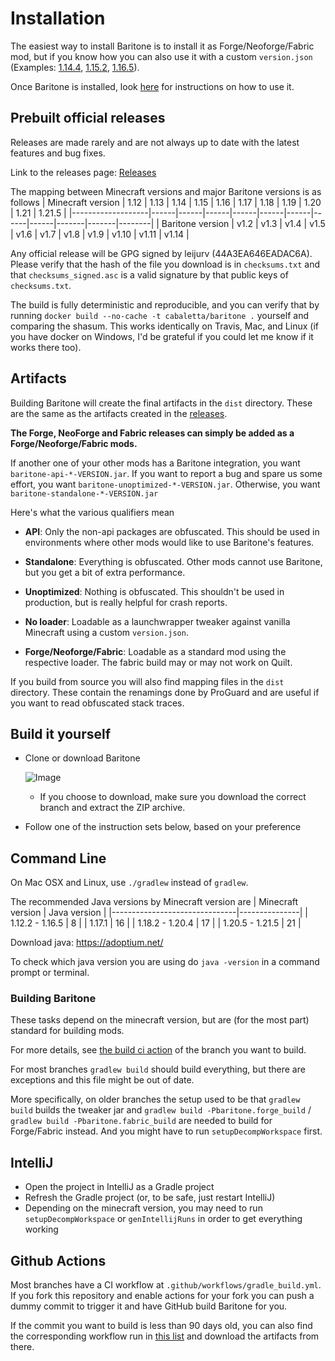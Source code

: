 # Installation

The easiest way to install Baritone is to install it as Forge/Neoforge/Fabric mod, but if you know how you can also use it with a custom `version.json`
(Examples: [1.14.4](https://www.dropbox.com/s/rkml3hjokd3qv0m/1.14.4-Baritone.zip?dl=1), [1.15.2](https://www.dropbox.com/s/8rx6f0kts9hvd4f/1.15.2-Baritone.zip?dl=1), [1.16.5](https://www.dropbox.com/s/i6f292o2i7o9acp/1.16.5-Baritone.zip?dl=1)).

Once Baritone is installed, look [here](USAGE.md) for instructions on how to use it.

## Prebuilt official releases
Releases are made rarely and are not always up to date with the latest features and bug fixes.

Link to the releases page: [Releases](https://github.com/cabaletta/baritone/releases)

The mapping between Minecraft versions and major Baritone versions is as follows
| Minecraft version | 1.12 | 1.13 | 1.14 | 1.15 | 1.16 | 1.17 | 1.18 | 1.19 | 1.20  | 1.21  | 1.21.5 |
|-------------------|------|------|------|------|------|------|------|------|-------|-------|--------|
| Baritone version  | v1.2 | v1.3 | v1.4 | v1.5 | v1.6 | v1.7 | v1.8 | v1.9 | v1.10 | v1.11 | v1.14  |

Any official release will be GPG signed by leijurv (44A3EA646EADAC6A). Please verify that the hash of the file you download is in `checksums.txt` and that `checksums_signed.asc` is a valid signature by that public keys of `checksums.txt`. 

The build is fully deterministic and reproducible, and you can verify that by running `docker build --no-cache -t cabaletta/baritone .` yourself and comparing the shasum. This works identically on Travis, Mac, and Linux (if you have docker on Windows, I'd be grateful if you could let me know if it works there too).


## Artifacts

Building Baritone will create the final artifacts in the ``dist`` directory. These are the same as the artifacts created in the [releases](https://github.com/cabaletta/baritone/releases).

**The Forge, NeoForge and Fabric releases can simply be added as a Forge/Neoforge/Fabric mods.**

If another one of your other mods has a Baritone integration, you want `baritone-api-*-VERSION.jar`.
If you want to report a bug and spare us some effort, you want `baritone-unoptimized-*-VERSION.jar`.
Otherwise, you want `baritone-standalone-*-VERSION.jar`

Here's what the various qualifiers mean
- **API**: Only the non-api packages are obfuscated. This should be used in environments where other mods would like to use Baritone's features.
- **Standalone**: Everything is obfuscated. Other mods cannot use Baritone, but you get a bit of extra performance.
- **Unoptimized**: Nothing is obfuscated. This shouldn't be used in production, but is really helpful for crash reports.

- **No loader**: Loadable as a launchwrapper tweaker against vanilla Minecraft using a custom `version.json`.
- **Forge/Neoforge/Fabric**: Loadable as a standard mod using the respective loader. The fabric build may or may not work on Quilt.

If you build from source you will also find mapping files in the `dist` directory. These contain the renamings done by ProGuard and are useful if you want to read obfuscated stack traces.

## Build it yourself
- Clone or download Baritone

  ![Image](https://i.imgur.com/kbqBtoN.png)
  - If you choose to download, make sure you download the correct branch and extract the ZIP archive.
- Follow one of the instruction sets below, based on your preference

## Command Line
On Mac OSX and Linux, use `./gradlew` instead of `gradlew`.

The recommended Java versions by Minecraft version are
| Minecraft version             | Java version  |
|-------------------------------|---------------|
| 1.12.2 - 1.16.5               | 8             |
| 1.17.1                        | 16            |
| 1.18.2 - 1.20.4               | 17            |
| 1.20.5 - 1.21.5               | 21            |

Download java: https://adoptium.net/

To check which java version you are using do `java -version` in a command prompt or terminal.

### Building Baritone

These tasks depend on the minecraft version, but are (for the most part) standard for building mods.

For more details, see [the build ci action](/.github/workflows/gradle_build.yml) of the branch you want to build.

For most branches `gradlew build` should build everything, but there are exceptions and this file might be out of date.

More specifically, on older branches the setup used to be that `gradlew build` builds the tweaker jar
and `gradlew build -Pbaritone.forge_build` / `gradlew build -Pbaritone.fabric_build` are needed to build
for Forge/Fabric instead. And you might have to run `setupDecompWorkspace` first.

## IntelliJ
- Open the project in IntelliJ as a Gradle project
- Refresh the Gradle project (or, to be safe, just restart IntelliJ)
- Depending on the minecraft version, you may need to run `setupDecompWorkspace` or `genIntellijRuns` in order to get everything working

## Github Actions
Most branches have a CI workflow at `.github/workflows/gradle_build.yml`. If you fork this repository and enable actions for your fork
you can push a dummy commit to trigger it and have GitHub build Baritone for you.

If the commit you want to build is less than 90 days old, you can also find the corresponding workflow run in
[this list](https://github.com/cabaletta/baritone/actions/workflows/gradle_build.yml) and download the artifacts from there.
